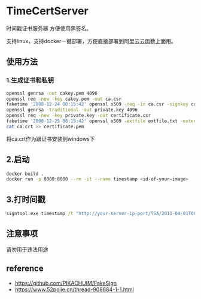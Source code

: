 # TimeCertServer

时间戳证书服务器 方便使用黑签名。

支持linux，支持docker一键部署，方便直接部署到阿里云云函数上面用。

## 使用方法

### 1.生成证书和私钥

```bash
openssl genrsa -out cakey.pem 4096
openssl req -new -key cakey.pem -out ca.csr
faketime '2008-12-24 08:15:42' openssl x509 -req -in ca.csr -signkey cakey.pem -out ca.crt -days 36500
openssl genrsa -traditional -out private.key 4096
openssl req -new -key private.key -out certificate.csr
faketime '2008-12-25 08:15:42' openssl x509 -extfile extfile.txt -extensions v3_req_p -req -sha1 -days 36500 -CA ca.crt -CAkey cakey.pem -CAcreateserial -in certificate.csr -out certificate.pem
cat ca.crt >> certificate.pem
```

将ca.crt作为跟证书安装到windows下

## 2.启动

```bash
docker build .
docker run -p 8080:8080 --rm -it --name timestamp <id-of-your-image>
```

## 3.打时间戳

```bat
signtool.exe timestamp /t "http://your-server-ip-port/TSA/2011-04-01T00:00:00“ test.exe
```

## 注意事项

请勿用于违法用途

## reference

- https://github.com/PIKACHUIM/FakeSign
- https://www.52pojie.cn/thread-908684-1-1.html